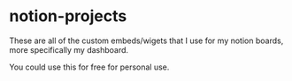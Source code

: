 # notion-projects

These are all of the custom embeds/wigets that I use for my notion boards, more specifically my dashboard.

You could use this for free for personal use.